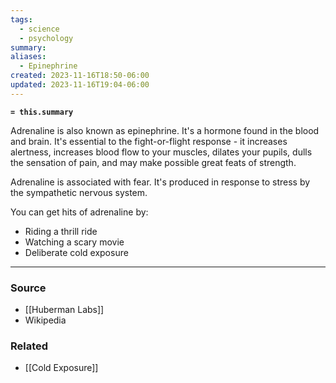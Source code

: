 ```yaml
---
tags:
  - science
  - psychology
summary: 
aliases:
  - Epinephrine
created: 2023-11-16T18:50-06:00
updated: 2023-11-16T19:04-06:00
---
```

**`= this.summary`**

Adrenaline is also known as epinephrine. It's a hormone found in the blood and brain. It's essential to the fight-or-flight response - it increases alertness, increases blood flow to your muscles, dilates your pupils,  dulls the sensation of pain, and may make possible great feats of strength.

Adrenaline is associated with fear. It's produced in response to stress by the sympathetic nervous system.

You can get hits of adrenaline by:
- Riding a thrill ride
- Watching a scary movie
- Deliberate cold exposure

---
### Source
- [[Huberman Labs]]
- Wikipedia

### Related
- [[Cold Exposure]]
